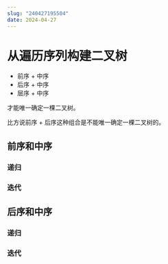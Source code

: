 ```yaml
---
slug: "240427195504"
date: 2024-04-27
---
```


# 从遍历序列构建二叉树

- 前序 + 中序
- 后序 + 中序
- 层序 + 中序

才能唯一确定一棵二叉树。

比方说前序 + 后序这种组合是不能唯一确定一棵二叉树的。

## 前序和中序

### 递归

### 迭代

## 后序和中序

### 递归

### 迭代
